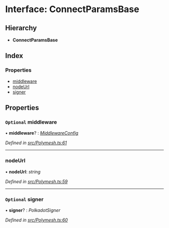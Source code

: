 # Interface: ConnectParamsBase

## Hierarchy

* **ConnectParamsBase**

## Index

### Properties

* [middleware](connectparamsbase.md#optional-middleware)
* [nodeUrl](connectparamsbase.md#nodeurl)
* [signer](connectparamsbase.md#optional-signer)

## Properties

### `Optional` middleware

• **middleware**? : *[MiddlewareConfig](middlewareconfig.md)*

*Defined in [src/Polymesh.ts:61](https://github.com/PolymathNetwork/polymesh-sdk/blob/524b0225/src/Polymesh.ts#L61)*

___

###  nodeUrl

• **nodeUrl**: *string*

*Defined in [src/Polymesh.ts:59](https://github.com/PolymathNetwork/polymesh-sdk/blob/524b0225/src/Polymesh.ts#L59)*

___

### `Optional` signer

• **signer**? : *PolkadotSigner*

*Defined in [src/Polymesh.ts:60](https://github.com/PolymathNetwork/polymesh-sdk/blob/524b0225/src/Polymesh.ts#L60)*
